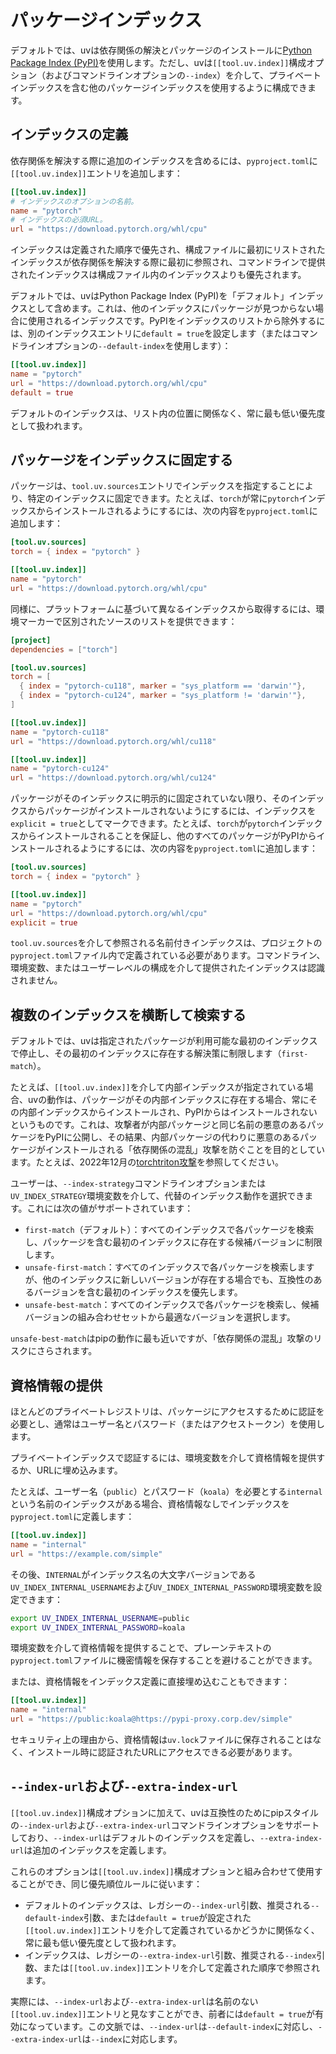 # パッケージインデックス

デフォルトでは、uvは依存関係の解決とパッケージのインストールに[Python Package Index (PyPI)](https://pypi.org)を使用します。ただし、uvは`[[tool.uv.index]]`構成オプション（およびコマンドラインオプションの`--index`）を介して、プライベートインデックスを含む他のパッケージインデックスを使用するように構成できます。

## インデックスの定義

依存関係を解決する際に追加のインデックスを含めるには、`pyproject.toml`に`[[tool.uv.index]]`エントリを追加します：

```toml
[[tool.uv.index]]
# インデックスのオプションの名前。
name = "pytorch"
# インデックスの必須URL。
url = "https://download.pytorch.org/whl/cpu"
```

インデックスは定義された順序で優先され、構成ファイルに最初にリストされたインデックスが依存関係を解決する際に最初に参照され、コマンドラインで提供されたインデックスは構成ファイル内のインデックスよりも優先されます。

デフォルトでは、uvはPython Package Index (PyPI)を「デフォルト」インデックスとして含めます。これは、他のインデックスにパッケージが見つからない場合に使用されるインデックスです。PyPIをインデックスのリストから除外するには、別のインデックスエントリに`default = true`を設定します（またはコマンドラインオプションの`--default-index`を使用します）：

```toml
[[tool.uv.index]]
name = "pytorch"
url = "https://download.pytorch.org/whl/cpu"
default = true
```

デフォルトのインデックスは、リスト内の位置に関係なく、常に最も低い優先度として扱われます。

## パッケージをインデックスに固定する

パッケージは、`tool.uv.sources`エントリでインデックスを指定することにより、特定のインデックスに固定できます。たとえば、`torch`が常に`pytorch`インデックスからインストールされるようにするには、次の内容を`pyproject.toml`に追加します：

```toml
[tool.uv.sources]
torch = { index = "pytorch" }

[[tool.uv.index]]
name = "pytorch"
url = "https://download.pytorch.org/whl/cpu"
```

同様に、プラットフォームに基づいて異なるインデックスから取得するには、環境マーカーで区別されたソースのリストを提供できます：

```toml title="pyproject.toml"
[project]
dependencies = ["torch"]

[tool.uv.sources]
torch = [
  { index = "pytorch-cu118", marker = "sys_platform == 'darwin'"},
  { index = "pytorch-cu124", marker = "sys_platform != 'darwin'"},
]

[[tool.uv.index]]
name = "pytorch-cu118"
url = "https://download.pytorch.org/whl/cu118"

[[tool.uv.index]]
name = "pytorch-cu124"
url = "https://download.pytorch.org/whl/cu124"
```

パッケージがそのインデックスに明示的に固定されていない限り、そのインデックスからパッケージがインストールされないようにするには、インデックスを`explicit = true`としてマークできます。たとえば、`torch`が`pytorch`インデックスからインストールされることを保証し、他のすべてのパッケージがPyPIからインストールされるようにするには、次の内容を`pyproject.toml`に追加します：

```toml
[tool.uv.sources]
torch = { index = "pytorch" }

[[tool.uv.index]]
name = "pytorch"
url = "https://download.pytorch.org/whl/cpu"
explicit = true
```

`tool.uv.sources`を介して参照される名前付きインデックスは、プロジェクトの`pyproject.toml`ファイル内で定義されている必要があります。コマンドライン、環境変数、またはユーザーレベルの構成を介して提供されたインデックスは認識されません。

## 複数のインデックスを横断して検索する

デフォルトでは、uvは指定されたパッケージが利用可能な最初のインデックスで停止し、その最初のインデックスに存在する解決策に制限します（`first-match`）。

たとえば、`[[tool.uv.index]]`を介して内部インデックスが指定されている場合、uvの動作は、パッケージがその内部インデックスに存在する場合、常にその内部インデックスからインストールされ、PyPIからはインストールされないというものです。これは、攻撃者が内部パッケージと同じ名前の悪意のあるパッケージをPyPIに公開し、その結果、内部パッケージの代わりに悪意のあるパッケージがインストールされる「依存関係の混乱」攻撃を防ぐことを目的としています。たとえば、2022年12月の[torchtriton攻撃](https://pytorch.org/blog/compromised-nightly-dependency/)を参照してください。

ユーザーは、`--index-strategy`コマンドラインオプションまたは`UV_INDEX_STRATEGY`環境変数を介して、代替のインデックス動作を選択できます。これには次の値がサポートされています：

- `first-match`（デフォルト）：すべてのインデックスで各パッケージを検索し、パッケージを含む最初のインデックスに存在する候補バージョンに制限します。
- `unsafe-first-match`：すべてのインデックスで各パッケージを検索しますが、他のインデックスに新しいバージョンが存在する場合でも、互換性のあるバージョンを含む最初のインデックスを優先します。
- `unsafe-best-match`：すべてのインデックスで各パッケージを検索し、候補バージョンの組み合わせセットから最適なバージョンを選択します。

`unsafe-best-match`はpipの動作に最も近いですが、「依存関係の混乱」攻撃のリスクにさらされます。

## 資格情報の提供

ほとんどのプライベートレジストリは、パッケージにアクセスするために認証を必要とし、通常はユーザー名とパスワード（またはアクセストークン）を使用します。

プライベートインデックスで認証するには、環境変数を介して資格情報を提供するか、URLに埋め込みます。

たとえば、ユーザー名（`public`）とパスワード（`koala`）を必要とする`internal`という名前のインデックスがある場合、資格情報なしでインデックスを`pyproject.toml`に定義します：

```toml
[[tool.uv.index]]
name = "internal"
url = "https://example.com/simple"
```

その後、`INTERNAL`がインデックス名の大文字バージョンである`UV_INDEX_INTERNAL_USERNAME`および`UV_INDEX_INTERNAL_PASSWORD`環境変数を設定できます：

```sh
export UV_INDEX_INTERNAL_USERNAME=public
export UV_INDEX_INTERNAL_PASSWORD=koala
```

環境変数を介して資格情報を提供することで、プレーンテキストの`pyproject.toml`ファイルに機密情報を保存することを避けることができます。

または、資格情報をインデックス定義に直接埋め込むこともできます：

```toml
[[tool.uv.index]]
name = "internal"
url = "https://public:koala@https://pypi-proxy.corp.dev/simple"
```

セキュリティ上の理由から、資格情報は`uv.lock`ファイルに保存されることはなく、インストール時に認証されたURLにアクセスできる必要があります。

## `--index-url`および`--extra-index-url`

`[[tool.uv.index]]`構成オプションに加えて、uvは互換性のためにpipスタイルの`--index-url`および`--extra-index-url`コマンドラインオプションをサポートしており、`--index-url`はデフォルトのインデックスを定義し、`--extra-index-url`は追加のインデックスを定義します。

これらのオプションは`[[tool.uv.index]]`構成オプションと組み合わせて使用することができ、同じ優先順位ルールに従います：

- デフォルトのインデックスは、レガシーの`--index-url`引数、推奨される`--default-index`引数、または`default = true`が設定された`[[tool.uv.index]]`エントリを介して定義されているかどうかに関係なく、常に最も低い優先度として扱われます。
- インデックスは、レガシーの`--extra-index-url`引数、推奨される`--index`引数、または`[[tool.uv.index]]`エントリを介して定義された順序で参照されます。

実際には、`--index-url`および`--extra-index-url`は名前のない`[[tool.uv.index]]`エントリと見なすことができ、前者には`default = true`が有効になっています。この文脈では、`--index-url`は`--default-index`に対応し、`--extra-index-url`は`--index`に対応します。
